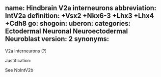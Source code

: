 name: Hindbrain V2a interneurons 
abbreviation: IntV2a
definition: +Vsx2 +Nkx6-3 +Lhx3 +Lhx4 +Cdh8
go:
shogoin: 
uberon:
categories: Ectodermal Neuronal Neuroectodermal Neuroblast
version: 2
synonyms:
---

V2a interneurons (?)

Justification:

See NbIntV2b